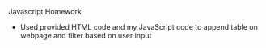 Javascript Homework
- Used provided HTML code and my JavaScript code to append table on webpage and filter based on user input
